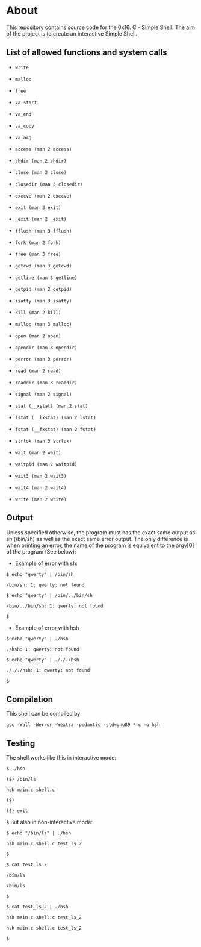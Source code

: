 # About

This repository contains source code for the 0x16. C - Simple Shell. The aim of the project is to create an interactive Simple Shell.

## List of allowed functions and system calls

* `write`
* `malloc`
* `free`
* `va_start`
* `va_end`
* `va_copy`
* `va_arg`

* `access (man 2 access)`
* `chdir (man 2 chdir)`
* `close (man 2 close)`
* `closedir (man 3 closedir)`
* `execve (man 2 execve)`
* `exit (man 3 exit)`
* `_exit (man 2 _exit)`
* `fflush (man 3 fflush)`
* `fork (man 2 fork)`
* `free (man 3 free)`
* `getcwd (man 3 getcwd)`
* `getline (man 3 getline)`
* `getpid (man 2 getpid)`
* `isatty (man 3 isatty)`
* `kill (man 2 kill)`
* `malloc (man 3 malloc)`
* `open (man 2 open)`
* `opendir (man 3 opendir)`
* `perror (man 3 perror)`
* `read (man 2 read)`
* `readdir (man 3 readdir)`
* `signal (man 2 signal)`
* `stat (__xstat) (man 2 stat)`
* `lstat (__lxstat) (man 2 lstat)`
* `fstat (__fxstat) (man 2 fstat)`
* `strtok (man 3 strtok)`
* `wait (man 2 wait)`
* `waitpid (man 2 waitpid)`
* `wait3 (man 2 wait3)`
* `wait4 (man 2 wait4)`
* `write (man 2 write)`

## Output
Unless specified otherwise, the program must has the exact same output as sh (/bin/sh) as well as the exact same error output.
The only difference is when printing an error, the name of the program is equivalent to the argv[0] of the program (See below):

* Example of error with sh:

`$ echo "qwerty" | /bin/sh`

`/bin/sh: 1: qwerty: not found`

`$ echo "qwerty" | /bin/../bin/sh`

`/bin/../bin/sh: 1: qwerty: not found`

`$`

* Example of error with hsh

`$ echo "qwerty" | ./hsh`

`./hsh: 1: qwerty: not found`

`$ echo "qwerty" | ./././hsh`

`./././hsh: 1: qwerty: not found`

`$`

## Compilation
This shell can be compiled by

`gcc -Wall -Werror -Wextra -pedantic -std=gnu89 *.c -o hsh`

## Testing
The shell works like this in interactive mode:

`$ ./hsh`

`($) /bin/ls`

`hsh main.c shell.c`

`($)`

`($) exit`

`$`
But also in non-interactive mode:

`$ echo "/bin/ls" | ./hsh`

`hsh main.c shell.c test_ls_2`

`$`

`$ cat test_ls_2`

`/bin/ls`

`/bin/ls`

`$`

`$ cat test_ls_2 | ./hsh`

`hsh main.c shell.c test_ls_2`

`hsh main.c shell.c test_ls_2`

`$`
